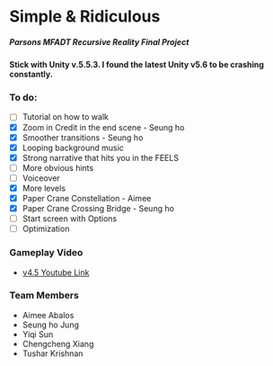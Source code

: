 # Simple & Ridiculous
##### Parsons MFADT Recursive Reality Final Project

#### Stick with Unity v.5.5.3. I found the latest Unity v5.6 to be crashing constantly.

### To do:
- [ ] Tutorial on how to walk
- [x] Zoom in Credit in the end scene - Seung ho
- [x] Smoother transitions - Seung ho
- [x] Looping background music
- [x] Strong narrative that hits you in the FEELS
- [ ] More obvious hints
- [ ] Voiceover
- [x] More levels
 - [x] Paper Crane Constellation - Aimee
 - [x] Paper Crane Crossing Bridge - Seung ho
- [ ] Start screen with Options
- [ ] Optimization

### Gameplay Video
* [v4.5 Youtube Link](https://youtu.be/mzsn_v6QYa4)

### Team Members
* Aimee Abalos
* Seung ho Jung
* Yiqi Sun
* Chengcheng Xiang
* Tushar Krishnan

